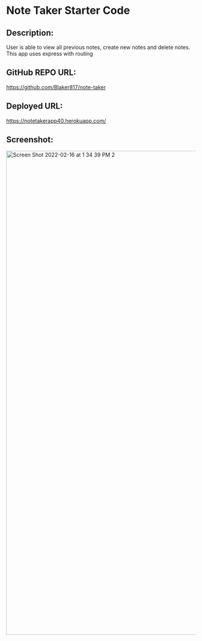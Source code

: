 # Note Taker Starter Code

## Description:
User is able to view all previous notes, create new notes and delete notes. This app uses express with routing 

## GitHub REPO URL:
https://github.com/Blaker817/note-taker

## Deployed URL:
https://notetakerapp40.herokuapp.com/

## Screenshot:
<img width="1283" alt="Screen Shot 2022-02-16 at 1 34 39 PM 2" src="https://user-images.githubusercontent.com/60986437/154342332-cee0128f-8a77-4fa1-abbb-e12efa740258.png">